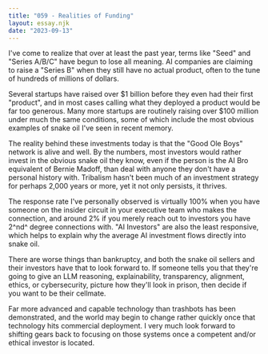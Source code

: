```yaml
---
title: "059 - Realities of Funding"
layout: essay.njk
date: "2023-09-13"
---
```


I've come to realize that over at least the past year, terms like "Seed" and "Series A/B/C" have begun to lose all meaning. AI companies are claiming to raise a "Series B" when they still have no actual product, often to the tune of hundreds of millions of dollars.

Several startups have raised over $1 billion before they even had their first "product", and in most cases calling what they deployed a product would be far too generous. Many more startups are routinely raising over $100 million under much the same conditions, some of which include the most obvious examples of snake oil I've seen in recent memory.

The reality behind these investments today is that the "Good Ole Boys" network is alive and well. By the numbers, most investors would rather invest in the obvious snake oil they know, even if the person is the AI Bro equivalent of Bernie Madoff, than deal with anyone they don't have a personal history with. Tribalism hasn't been much of an investment strategy for perhaps 2,000 years or more, yet it not only persists, it thrives.

The response rate I've personally observed is virtually 100% when you have someone on the insider circuit in your executive team who makes the connection, and around 2% if you merely reach out to investors you have 2^nd^ degree connections with. "AI Investors" are also the least responsive, which helps to explain why the average AI investment flows directly into snake oil.

There are worse things than bankruptcy, and both the snake oil sellers and their investors have that to look forward to. If someone tells you that they're going to give an LLM reasoning, explainability, transparency, alignment, ethics, or cybersecurity, picture how they'll look in prison, then decide if you want to be their cellmate.

Far more advanced and capable technology than trashbots has been demonstrated, and the world may begin to change rather quickly once that technology hits commercial deployment. I very much look forward to shifting gears back to focusing on those systems once a competent and/or ethical investor is located.

